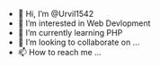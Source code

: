 - 👋 Hi, I’m @Urvil1542
- 👀 I’m interested in Web Devlopment
- 🌱 I’m currently learning PHP
- 💞️ I’m looking to collaborate on ...
- 📫 How to reach me ...

<!---
Urvil1542/Urvil1542 is a ✨ special ✨ repository because its `README.md` (this file) appears on your GitHub profile.
You can click the Preview link to take a look at your changes.
--->
